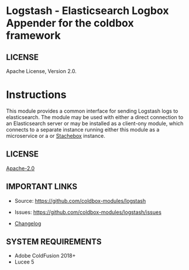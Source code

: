 # Logstash - Elasticsearch Logbox Appender for the coldbox framework

## LICENSE
Apache License, Version 2.0.

Instructions
============

This module provides a common interface for sending Logstash logs to elasticsearch.  The module may be used with either a direct connection to an Elasticsearch server or may be installed as a client-ony module, which connects to a separate instance running either this module as a microservice or a or [Stachebox](https://stachebox.ortusbooks.com) instance.

## LICENSE

[Apache-2.0](https://opensource.org/licenses/Apache-2.0)

## IMPORTANT LINKS

- Source: https://github.com/coldbox-modules/logstash
- Issues: https://github.com/coldbox-modules/logstash/issues

- [Changelog](changelog.md)

## SYSTEM REQUIREMENTS

- Adobe ColdFusion 2018+
- Lucee 5


